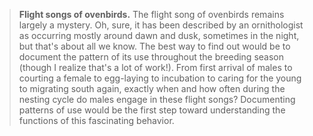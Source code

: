 > **Flight songs of ovenbirds.** The flight song of ovenbirds remains
> largely a mystery. Oh, sure, it has been described by an ornithologist
> as occurring mostly around dawn and dusk, sometimes in the night, but
> that's about all we know. The best way to find out would be to
> document the pattern of its use throughout the breeding season (though
> I realize that's a lot of work!). From first arrival of males to
> courting a female to egg-laying to incubation to caring for the young
> to migrating south again, exactly when and how often during the
> nesting cycle do males engage in these flight songs? Documenting
> patterns of use would be the first step toward understanding the
> functions of this fascinating behavior.
